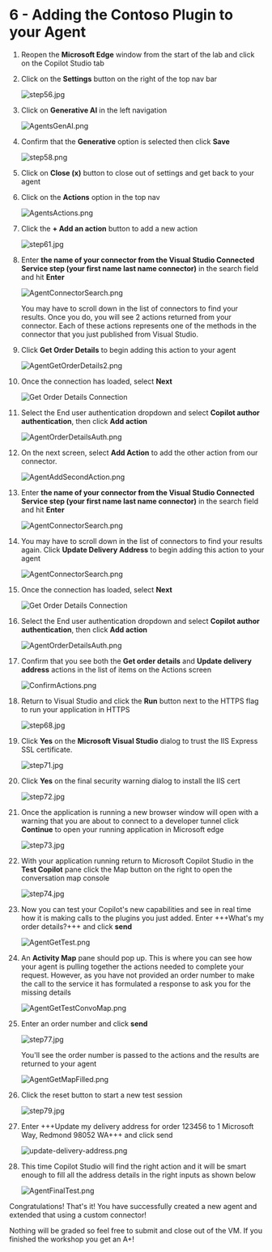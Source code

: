 # 6 - Adding the Contoso Plugin to your Agent

1. Reopen the **Microsoft Edge** window from the start of the lab and click on the Copilot Studio tab

1. Click on the **Settings** button on the right of the top nav bar

    ![step56.jpg](./images/instructions273634/step56.jpg)

1. Click on **Generative AI** in the left navigation

    ![AgentsGenAI.png](./images/generative-ai.png)

1. Confirm that the **Generative** option is selected then click **Save**

    ![step58.png](./images/instructions273634/step58.png)

1. Click on **Close (x)** button to close out of settings and get back to your agent

1. Click on the **Actions** option in the top nav

    ![AgentsActions.png](./images/instructions273634/step60.jpg)

1. Click the **+ Add an action** button to add a new action

    ![step61.jpg](./images/instructions273634/step61.jpg)

1. Enter **the name of your connector from the Visual Studio Connected Service step (your first name last name connector)** in the search field and hit **Enter**

    ![AgentConnectorSearch.png](./images/search-actions.png)

    You may have to scroll down in the list of connectors to find your results. Once you do, you will see 2 actions returned from your connector. Each of these actions represents one of the methods in the connector that you just published from Visual Studio. 

1. Click **Get Order Details** to begin adding this action to your agent

    ![AgentGetOrderDetails2.png](./images/select-get-order-details.png)

1. Once the connection has loaded, select **Next**

    ![Get Order Details Connection](./images/get-order-details-connection.png)

1. Select the End user authentication dropdown and select **Copilot author authentication**, then click **Add action**

    ![AgentOrderDetailsAuth.png](./images/get-order-details-auth.png)

1. On the next screen, select **Add Action** to add the other action from our connector.

    ![AgentAddSecondAction.png](./images/add-action.png)

1. Enter **the name of your connector from the Visual Studio Connected Service step (your first name last name connector)** in the search field and hit **Enter**

    ![AgentConnectorSearch.png](./images/search-actions.png)

1. You may have to scroll down in the list of connectors to find your results again. Click **Update Delivery Address** to begin adding this action to your agent

    ![AgentConnectorSearch.png](./images/select-update-delivery-address.png)

1. Once the connection has loaded, select **Next**

    ![Get Order Details Connection](./images/update-delivery-address-connection.png)

1. Select the End user authentication dropdown and select **Copilot author authentication**, then click **Add action**

    ![AgentOrderDetailsAuth.png](./images/update-delivery-address-auth.png)

1. Confirm that you see both the **Get order details** and **Update delivery address** actions in the list of items on the Actions screen

    ![ConfirmActions.png](./images/confirm-actions.png)

1. Return to Visual Studio and click the **Run** button next to the HTTPS flag to run your application in HTTPS

    ![step68.jpg](./images/instructions273634/step68.jpg)

1. Click **Yes** on the **Microsoft Visual Studio** dialog to trust the IIS Express SSL certificate.

    ![step71.jpg](./images/instructions273634/step71.jpg)

1. Click **Yes** on the final security warning dialog to install the IIS cert

    ![step72.jpg](./images/instructions273634/step72.jpg)

1. Once the application is running a new browser window will open with a warning that you are about to connect to a developer tunnel click **Continue** to open your running application in Microsoft edge

    ![step73.jpg](./images/instructions273634/step73.jpg)

1. With your application running return to Microsoft Copilot Studio in the **Test Copilot** pane click the Map button on the right to open the conversation map console

    ![step74.jpg](./images/instructions273634/step74.jpg)

1. Now you can test your Copilot's new capabilities and see in real time how it is making calls to the plugins you just added. Enter +++What's my order details?+++ and click **send**

    ![AgentGetTest.png](./images/instructions273634/step75.jpg)

1. An **Activity Map** pane should pop up. This is where you can see how your agent is pulling together the actions needed to complete your request. However, as you have not provided an order number to make the call to the service it has formulated a response to ask you for the missing details

    ![AgentGetTestConvoMap.png](./images/instructions273634/step76.jpg)

1. Enter an order number and click **send**

    ![step77.jpg](./images/instructions273634/step77.jpg)

    You'll see the order number is passed to the actions and the results are returned to your agent

    ![AgentGetMapFilled.png](./images/instructions273634/step78.jpg)

1. Click the reset button to start a new test session

    ![step79.jpg](./images/instructions273634/step79.jpg)

1. Enter +++Update my delivery address for order 123456 to 1 Microsoft Way, Redmond 98052 WA+++ and click send

    ![update-delivery-address.png](./images/instructions273634/update-delivery-address.png)

1. This time Copilot Studio will find the right action and it will be smart enough to fill all the address details in the right inputs as shown below

    ![AgentFinalTest.png](./images/instructions273634/step81.jpg)

Congratulations! That's it! You have successfully created a new agent and extended that using a custom connector! 

Nothing will be graded so feel free to submit and close out of the VM. If you finished the workshop you get an A+!
